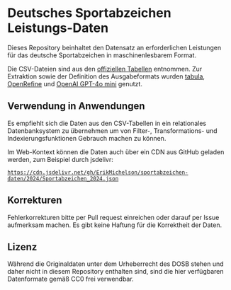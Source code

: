 # Deutsches Sportabzeichen Leistungs-Daten

Dieses Repository beinhaltet den Datensatz an erforderlichen Leistungen für das deutsche Sportabzeichen in maschinenlesbarem Format.

Die CSV-Dateien sind aus den [offiziellen Tabellen](https://deutsches-sportabzeichen.de/service/materialien#akkordeon-17883) entnommen.
Zur Extraktion sowie der Definition des Ausgabeformats wurden [tabula](https://github.com/tabulapdf/tabula), [OpenRefine](https://github.com/OpenRefine/) und [OpenAI GPT-4o mini](https://openai.com/index/gpt-4o-mini-advancing-cost-efficient-intelligence/) genutzt.

## Verwendung in Anwendungen

Es empfiehlt sich die Daten aus den CSV-Tabellen in ein relationales Datenbanksystem zu übernehmen um von Filter-, Transformations- und Indexierungsfunktionen Gebrauch machen zu können.

Im Web-Kontext können die Daten auch über ein CDN aus GitHub geladen werden, zum Beispiel durch jsdelivr:

[`https://cdn.jsdelivr.net/gh/ErikMichelson/sportabzeichen-daten/2024/Sportabzeichen_2024.json`](https://cdn.jsdelivr.net/gh/ErikMichelson/sportabzeichen-daten/2024/Sportabzeichen_2024.json)

## Korrekturen

Fehlerkorrekturen bitte per Pull request einreichen oder darauf per Issue aufmerksam machen.
Es gibt keine Haftung für die Korrektheit der Daten.

## Lizenz

Während die Originaldaten unter dem Urheberrecht des DOSB stehen und daher nicht in diesem Repository enthalten sind, sind die hier verfügbaren Datenformate gemäß CC0 frei verwendbar.
